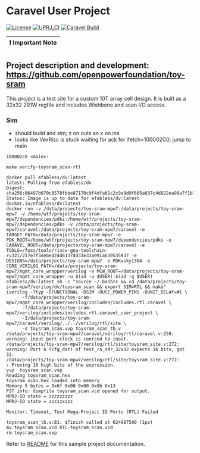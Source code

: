 # Caravel User Project

[![License](https://img.shields.io/badge/License-Apache%202.0-blue.svg)](https://opensource.org/licenses/Apache-2.0) [![UPRJ_CI](https://github.com/efabless/caravel_project_example/actions/workflows/user_project_ci.yml/badge.svg)](https://github.com/efabless/caravel_project_example/actions/workflows/user_project_ci.yml) [![Caravel Build](https://github.com/efabless/caravel_project_example/actions/workflows/caravel_build.yml/badge.svg)](https://github.com/efabless/caravel_project_example/actions/workflows/caravel_build.yml)

| :exclamation: Important Note            |
|-----------------------------------------|


## Project description and development: https://github.com/openpowerfoundation/toy-sram

This project is a test site for a custom 10T array cell design.  It is built as a 32x32 2R1W regfile and includes Wishbone and scan I/O access.


### Sim

* should build and sim; z on outs an x on ins
* looks like VexRisc is stuck waiting for ack for ifetch=100002C0; jump to main
```
100002c0 <main>:
```

```
make verify-toysram_scan-rtl

docker pull efabless/dv:latest
latest: Pulling from efabless/dv
Digest: sha256:06497b070c8578fbbe87170c9f4dfa61c2c9a9d9f665a637c4d822ea98a7f1b7
Status: Image is up to date for efabless/dv:latest
docker.io/efabless/dv:latest
docker run -v /data/projects/toy-sram-mpw7:/data/projects/toy-sram-mpw7 -v /home/wtf/projects/toy-sram-mpw7/dependencies/pdks:/home/wtf/projects/toy-sram-mpw7/dependencies/pdks -v /data/projects/toy-sram-mpw7/caravel:/data/projects/toy-sram-mpw7/caravel -e TARGET_PATH=/data/projects/toy-sram-mpw7 -e PDK_ROOT=/home/wtf/projects/toy-sram-mpw7/dependencies/pdks -e CARAVEL_ROOT=/data/projects/toy-sram-mpw7/caravel -e TOOLS=/foss/tools/riscv-gnu-toolchain-rv32i/217e7f3debe424d61374d31e33a091a630535937 -e DESIGNS=/data/projects/toy-sram-mpw7 -e PDK=sky130A -e CORE_VERILOG_PATH=/data/projects/toy-sram-mpw7/mgmt_core_wrapper/verilog -e MCW_ROOT=/data/projects/toy-sram-mpw7/mgmt_core_wrapper -u $(id -u $USER):$(id -g $USER) efabless/dv:latest sh -c "source ~/.bashrc && cd /data/projects/toy-sram-mpw7/verilog/dv/toysram_scan && export SIM=RTL && make"
iverilog -Ttyp -DFUNCTIONAL -DSIM -DUSE_POWER_PINS -DUNIT_DELAY=#1 \
      -f/data/projects/toy-sram-mpw7/mgmt_core_wrapper/verilog/includes/includes.rtl.caravel \
      -f/data/projects/toy-sram-mpw7/verilog/includes/includes.rtl.caravel_user_project \
      -I/data/projects/toy-sram-mpw7/caravel/verilog/../../verilog/rtl/site \
      -o toysram_scan.vvp toysram_scan_tb.v
/data/projects/toy-sram-mpw7/caravel/verilog/rtl/caravel.v:258: warning: input port clock is coerced to inout.
/data/projects/toy-sram-mpw7/verilog/rtl/site/toysram_site.v:272: warning: Port 6 (cfg_dat) of test_ra_sdr_32x32 expects 16 bits, got 32.
/data/projects/toy-sram-mpw7/verilog/rtl/site/toysram_site.v:272:        : Pruning 16 high bits of the expression.
vvp  toysram_scan.vvp
Reading toysram_scan.hex
toysram_scan.hex loaded into memory
Memory 5 bytes = 0x6f 0x00 0x00 0x0b 0x13
FST info: dumpfile toysram_scan.vcd opened for output.
MPRJ-IO state = zzzzzzzzz
MPRJ-IO state = zzzzzxzzz

Monitor: Timeout, Test Mega-Project IO Ports (RTL) Failed

toysram_scan_tb.v:81: $finish called at 624987500 (1ps)
mv toysram_scan.vcd RTL-toysram_scan.vcd
rm toysram_scan.vvp

```

Refer to [README](docs/source/index.rst) for this sample project documentation.
